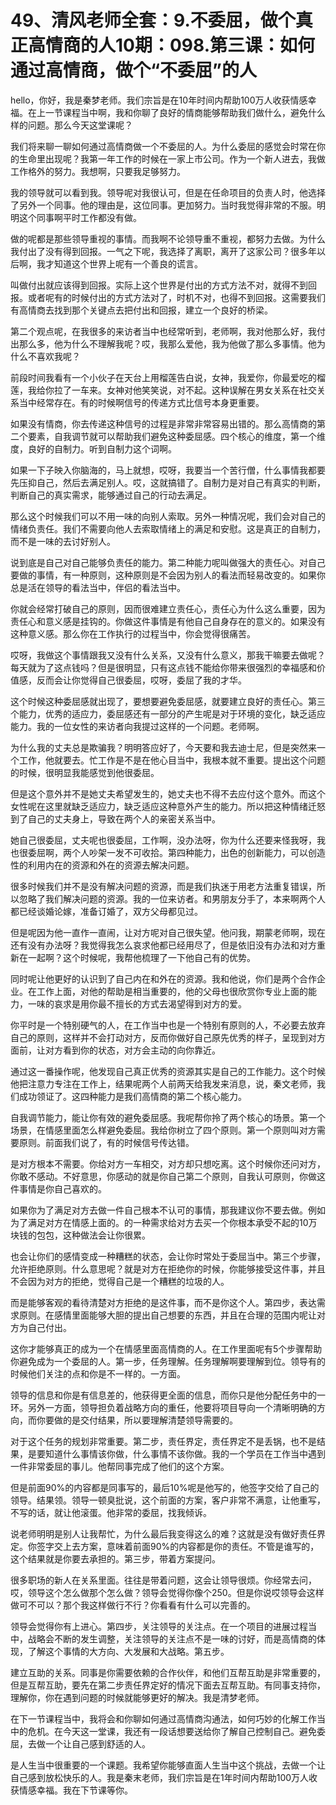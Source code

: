 # 49、清风老师全套：9.不委屈，做个真正高情商的人10期：098.第三课：如何通过高情商，做个“不委屈”的人

hello，你好，我是秦梦老师。我们宗旨是在10年时间内帮助100万人收获情感幸福。在上一节课程当中啊，我和你聊了良好的情商能够帮助我们做什么，避免什么样的问题。那么今天这堂课呢？

我们将来聊一聊如何通过高情商做一个不委屈的人。为什么委屈的感觉会时常在你的生命里出现呢？我第一年工作的时候在一家上市公司。作为一个新人进去，我做工作格外的努力。我想啊，只要我足够努力。

我的领导就可以看到我。领导呢对我很认可，但是在任命项目的负责人时，他选择了另外一个同事。他的理由是，这位同事。更加努力。当时我觉得非常的不服。明明这个同事啊平时工作都没有做。

做的呢都是那些领导重视的事情。而我啊不论领导重不重视，都努力去做。为什么我付出了没有得到回报。一气之下呢，我选择了离职，离开了这家公司？很多年以后啊，我才知道这个世界上呢有一个善良的谎言。

叫做付出就应该得到回报。实际上这个世界是付出的方式方法不对，就得不到回报。或者呢有的时候付出的方式方法对了，时机不对，也得不到回报。这需要我们有高情商去找到那个关键点去把付出和回报，建立一个良好的桥梁。

第二个观点呢，在我很多的来访者当中也经常听到，老师啊，我对他那么好，我付出那么多，他为什么不理解我呢？哎，我那么爱他，我为他做了那么多事情。他为什么不喜欢我呢？

前段时间我看有一个小伙子在天台上用榴莲告白说，女神，我爱你，你最爱吃的榴莲，我给你拉了一车来。女神对他笑笑说，对不起。这种误解在男女关系在社交关系当中经常存在。有的时候啊信号的传递方式比信号本身更重要。

如果没有情商，你去传递这种信号的过程是非常非常容易出错的。那么高情商的第二个要素，自我调节就可以帮助我们避免这种委屈感。四个核心的维度，第一个维度，良好的自制力。听到自制力这个词啊。

如果一下子映入你脑海的，马上就想，哎呀，我要当一个苦行僧，什么事情我都要先压抑自己，然后去满足别人。哎，这就搞错了。自制力是对自己有真实的判断，判断自己的真实需求，能够通过自己的行动去满足。

那么这个时候我们可以不用一味的向别人索取。另外一种情况呢，我们会对自己的情绪负责任。我们不需要向他人去索取情绪上的满足和安慰。这是真正的自制力，而不是一味的去讨好别人。

说到底是自己对自己能够负责任的能力。第二种能力呢叫做强大的责任心。对自己要做的事情，有一种原则，这种原则是不会因为别人的看法而轻易改变的。如果你总是活在领导的看法当中，伴侣的看法当中。

你就会经常打破自己的原则，因而很难建立责任心，责任心为什么这么重要，因为责任心和意义感是挂钩的。你做这件事情是有他自己自身存在的意义的。如果没有这种意义感。那么你在工作执行的过程当中，你会觉得很痛苦。

哎呀，我做这个事情跟我又没有什么关系，又没有什么意义，那我干嘛要去做呢？每天就为了这点钱吗？但是很明显，只有这点钱不能给你带来很强烈的幸福感和价值感，反而会让你觉得自己很委屈，哎呀，委屈了我的才华。

这个时候这种委屈感就出现了，要想要避免委屈感，就要建立良好的责任心。第三个能力，优秀的适应力，委屈感还有一部分的产生呢是对于环境的变化，缺乏适应能力。我的一位女性的来访者向我提过这样的一个问题。老师啊。

为什么我的丈夫总是欺骗我？明明答应好了，今天要和我去迪士尼，但是突然来一个工作，他就要去。忙工作是不是在他心目当中，我根本就不重要。提出这个问题的时候，很明显我能感觉到他很委屈。

但是这个意外并不是她丈夫希望发生的，她丈夫也不得不去应付这个意外。而这个女性呢在这里就缺乏适应力，缺乏适应这种意外产生的能力。所以把这种情绪迁怒到了自己的丈夫身上，导致在两个人的亲密关系当中。

她自己很委屈，丈夫呢也很委屈，工作啊，没办法呀，你为什么还要来怪我呀，我也很委屈啊，两个人吵架一发不可收拾。第四种能力，出色的创新能力，可以创造性的利用内在的资源和外在的资源去解决问题。

很多时候我们并不是没有解决问题的资源，而是我们执迷于用老方法重复错误，所以忽略了我们解决问题的资源。我的一位来访者。和男朋友分手了，本来啊两个人都已经谈婚论嫁，准备订婚了，双方父母都见过。

但是呢因为他一直作一直闹，让对方呢对自己很失望。他问我，期蒙老师啊，现在还有没有办法呀？我觉得我怎么哀求他都已经用尽了，但是依旧没有办法和对方重新在一起啊？这个时候呢，我帮他梳理了一下他自己有的优势。

同时呢让他更好的认识到了自己内在和外在的资源。我和他说，你们是两个合作企业。在工作上面，对他的帮助是相当重要的，他的父母也很欣赏你专业上面的能力，一味的哀求是用你最不擅长的方式去渴望得到对方的爱。

你平时是一个特别硬气的人，在工作当中也是一个特别有原则的人，不必要去放弃自己的原则，这样并不会打动对方，反而你做好自己原先优秀的样子，呈现到对方面前，让对方看到你的状态，对方会主动的向你靠近。

通过这一番操作呢，他发现自己真正优秀的资源其实是自己的工作能力。这个时候他把注意力专注在工作上，结果呢两个人前两天给我发来消息，说，秦文老师，我们成功领证了。这四种能力是我们高情商的第二个核心能力。

自我调节能力，能让你有效的避免委屈感。我呢帮你拎了两个核心的场景。第一个场景，在情感里面怎么样避免委屈。我给你树立了四个原则。第一个原则叫对方需要原则。前面我们说了，有的时候信号传达错。

是对方根本不需要。你给对方一车相交，对方却只想吃离。这个时候你还问对方，你敢不感动。不好意思，你感动的就是你自己第二个原则，自我认可原则，你做这件事情是你自己喜欢的。

如果你为了满足对方去做一件自己根本不认可的事情，那我建议你不要去做。例如为了满足对方在情感上面的。的一种需求给对方去买一个你根本承受不起的10万块钱的包包，这种做法会让你很累。

也会让你们的感情变成一种糟糕的状态，会让你时常处于委屈当中。第三个步骤，允许拒绝原则。什么意思呢？就是对方在拒绝你的时候，你能够接受这件事，并且不会因为对方的拒绝，觉得自己是一个糟糕的垃圾的人。

而是能够客观的看待清楚对方拒绝的是这件事，而不是你这个人。第四步，表达需求原则。在感情里面能够大胆的提出自己想要的东西，并且在合理的范围内呢让对方为自己付出。

这你才能够真正的成为一个在情感里面高情商的人。在工作里面呢有5个步骤帮助你避免成为一个委屈的人。第一步，任务理解。任务理解啊要理解到位。领导有的时候他们关注的点和你是不一样的。一方面。

领导的信息和你是有信息差的，他获得更全面的信息，而你只是他分配任务中的一环。另外一方面，领导担负着战略方向的重任，他要将项目导向一个清晰明确的方向，而你要做的是交付结果，所以要理解清楚领导需要的。

对于这个任务的规划非常重要。第二步，责任界定，责任界定不是丢锅，也不是结果，是要知道什么事情该你做，什么事情不该你做。我的一个学员在工作当中遇到一件非常委屈的事儿。他帮同事完成了他们的这个方案。

但是前面90%的内容都是同事写的，最后10%呢是他写的，他签字交给了自己的领导。结果领。领导一顿臭批说，这个前面的方案，客户非常不满意，让他重写，不写的话，就让他滚蛋。他非常的委屈，找我倾诉。

说老师明明是别人让我帮忙，为什么最后我变得这么的难？这就是没有做好责任界定。你签字交上去方案，意味着前面90%的内容都是你的责任。不管是谁写的，这个结果就是你要去承担的。第三步，带着方案提问。

很多职场的新人在关系里面。往往是带着问题，这会让领导很烦。你经常去问，哎，领导这个怎么做那个怎么做？领导会觉得你像个250。但是你说哎领导会这样做可不可以？那个我这样做行不行？你看看有什么可以完善的。

领导会觉得你有上进心。第四步，关注领导的关注点。在一个项目的进展过程当中，战略会不断的发生调整，关注领导的关注点不是一味的讨好，而是高情商的体现，了解这个事情的大方向、大发展和大战略。第五步。

建立互助的关系。同事是你需要依赖的合作伙伴，和他们互帮互助是非常重要的，但是互帮互助，要先在第二步责任界定好的情况下面去互帮互助。有同事支持你，理解你，你在遇到问题的时候就能够更好的解决。我是清梦老师。

在下一节课程当中，我将会和你聊如何通过高情商沟通法，如何巧妙的化解工作当中的危机。在今天这一堂课，我还有一段话想要送给你了解自己控制自己。避免委屈，去做一个让自己感到舒适的人。

是人生当中很重要的一个课题。我希望你能够直面人生当中这个挑战，去做一个让自己感到放松快乐的人。我是秦末老师，我们宗旨是在1年时间内帮助100万人收获情感幸福。我在下节课等你。

